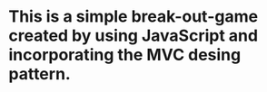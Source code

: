 # This is a simple break-out-game created by using JavaScript and incorporating the MVC desing pattern.
